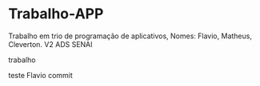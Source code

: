 # Trabalho-APP

Trabalho em trio de programação de aplicativos, Nomes: Flavio, Matheus, Cleverton. V2 ADS SENAI





trabalho





teste Flavio commit

